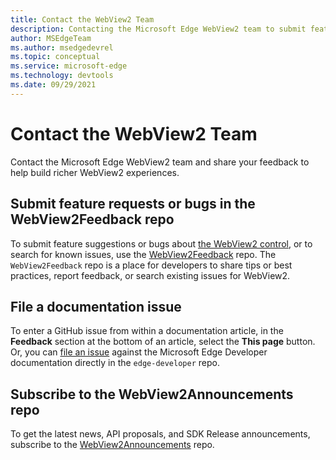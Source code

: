 ```yaml
---
title: Contact the WebView2 Team
description: Contacting the Microsoft Edge WebView2 team to submit feature requests or bug reports.
author: MSEdgeTeam
ms.author: msedgedevrel
ms.topic: conceptual
ms.service: microsoft-edge
ms.technology: devtools
ms.date: 09/29/2021
---
```

# Contact the WebView2 Team

Contact the Microsoft Edge WebView2 team and share your feedback to help build richer WebView2 experiences.


<!-- ====================================================================== -->
## Submit feature requests or bugs in the WebView2Feedback repo

To submit feature suggestions or bugs about [the WebView2 control](index.md), or to search for known issues, use the [WebView2Feedback](https://github.com/MicrosoftEdge/WebViewFeedback) repo.  The `WebView2Feedback` repo is a place for developers to share tips or best practices, report feedback, or search existing issues for WebView2.


<!-- ====================================================================== -->
## File a documentation issue

To enter a GitHub issue from within a documentation article, in the **Feedback** section at the bottom of an article, select the **This page** button.  Or, you can [file an issue](https://github.com/MicrosoftDocs/edge-developer/issues/new?title=[DevTools%20Docs%20Feedback]) against the Microsoft Edge Developer documentation directly in the `edge-developer` repo.


<!-- ====================================================================== -->
## Subscribe to the WebView2Announcements repo

To get the latest news, API proposals, and SDK Release announcements, subscribe to the [WebView2Announcements](https://github.com/MicrosoftEdge/WebView2Announcements) repo.

